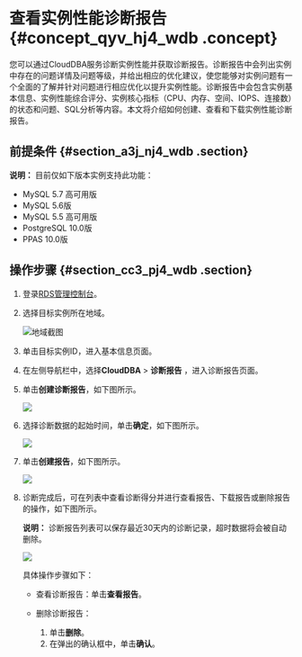 # 查看实例性能诊断报告 {#concept_qyv_hj4_wdb .concept}

您可以通过CloudDBA服务诊断实例性能并获取诊断报告。诊断报告中会列出实例中存在的问题详情及问题等级，并给出相应的优化建议，使您能够对实例问题有一个全面的了解并针对问题进行相应优化以提升实例性能。诊断报告中会包含实例基本信息、实例性能综合评分、实例核心指标（CPU、内存、空间、IOPS、连接数）的状态和问题、SQL分析等内容。本文将介绍如何创建、查看和下载实例性能诊断报告。

## 前提条件 {#section_a3j_nj4_wdb .section}

**说明：** 目前仅如下版本实例支持此功能：

-   MySQL 5.7 高可用版
-   MySQL 5.6版
-   MySQL 5.5 高可用版
-   PostgreSQL 10.0版
-   PPAS 10.0版

## 操作步骤 {#section_cc3_pj4_wdb .section}

1.  登录[RDS管理控制台](https://rds.console.aliyun.com/)。
2.  选择目标实例所在地域。

    ![地域截图](http://static-aliyun-doc.oss-cn-hangzhou.aliyuncs.com/assets/img/7882/154745985137169_zh-CN.png)

3.  单击目标实例ID，进入基本信息页面。
4.  在左侧导航栏中，选择**CloudDBA** \> **诊断报告** ，进入诊断报告页面。
5.  单击**创建诊断报告**，如下图所示。

    ![](http://static-aliyun-doc.oss-cn-hangzhou.aliyuncs.com/assets/img/7912/154745985231540_zh-CN.png)

6.  选择诊断数据的起始时间，单击**确定**，如下图所示。

    ![](http://static-aliyun-doc.oss-cn-hangzhou.aliyuncs.com/assets/img/7912/15474598523092_zh-CN.png)

7.  单击**创建报告**，如下图所示。

    ![](http://static-aliyun-doc.oss-cn-hangzhou.aliyuncs.com/assets/img/7912/15474598523093_zh-CN.png)

8.  诊断完成后，可在列表中查看诊断得分并进行查看报告、下载报告或删除报告的操作，如下图所示。

    **说明：** 诊断报告列表可以保存最近30天内的诊断记录，超时数据将会被自动删除。

    ![](http://static-aliyun-doc.oss-cn-hangzhou.aliyuncs.com/assets/img/7912/154745985231542_zh-CN.png)

    具体操作步骤如下：

    -   查看诊断报告：单击**查看报告**。

    -   删除诊断报告：

        1.  单击**删除**。
        2.  在弹出的确认框中，单击**确认**。

